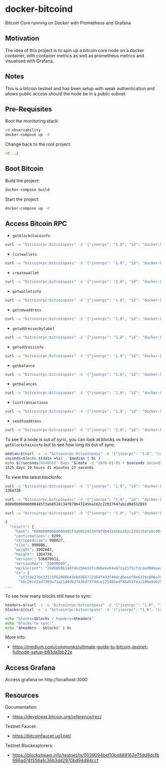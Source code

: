 # docker-bitcoind
Bitcoin Core running on Docker with Prometheus and Grafana

## Motivation

The idea of this project is to spin up a bitcoin core node on a docker container, with container metrics as well as prometheus metrics and visualised with Grafana.

## Notes

This is a bitcoin testnet and has been setup with weak authentication and allows public access should the node be in a public subnet.

## Pre-Requisites

Boot the monitoring stack:

```bash
cd observability
docker-compose up -d
```

Change back to the root project:

```bash
cd ../
```

## Boot Bitcoin

Build the project:

```bash
docker-compose build
```

Start the project:

```bash
docker-compose up -d
```

## Access Bitcoin RPC

- `getblockchaininfo`

```bash
curl -u "bitcoinrpc:bitcoinpass" -d '{"jsonrpc": "1.0", "id": "docker-bitcoind", "method": "getblockchaininfo", "params": []}' -H 'content-type: text/plain;' http://127.0.0.1:18332/ 
```

- `listwallets`

```bash
curl -u "bitcoinrpc:bitcoinpass" -d '{"jsonrpc": "1.0", "id": "docker-bitcoind", "method": "listwallets", "params": []}' -H 'content-type: text/plain;' http://127.0.0.1:18332/
```

- `createwallet`

```bash
curl -u "bitcoinrpc:bitcoinpass" -d '{"jsonrpc": "1.0", "id": "docker-bitcoind", "method": "createwallet", "params": ["test-wallet"]}' -H 'content-type: text/plain;' http://127.0.0.1:18332/
```

- `getwalletinfo`

```bash
curl -u "bitcoinrpc:bitcoinpass" -d '{"jsonrpc": "1.0", "id": "docker-bitcoind", "method": "getwalletinfo", "params": []}' -H 'content-type: text/plain;' http://127.0.0.1:18332/wallet/test-wallet
```

- `getnewaddress`

```bash
curl -u "bitcoinrpc:bitcoinpass" -d '{"jsonrpc": "1.0", "id": "docker-bitcoind", "method": "getnewaddress", "params": []}' -H 'content-type: text/plain;' http://127.0.0.1:18332/wallet/test-wallet
```

- `getaddressesbylabel`

```bash
curl -u "bitcoinrpc:bitcoinpass" -d '{"jsonrpc": "1.0", "id": "docker-bitcoind", "method": "getaddressesbylabel","params": [""]}' -H 'content-type: text/plain;' http://127.0.0.1:18332/wallet/test-wallet
```

- `getaddressinfo`

```bash
curl -u "bitcoinrpc:bitcoinpass" -d '{"jsonrpc": "1.0", "id": "docker-bitcoind", "method": "getaddressinfo", "params": ["_address_"]}' -H 'content-type: text/plain;' http://127.0.0.1:18332/wallet/test-wallet
```

- `getbalance`

```bash
curl -u "bitcoinrpc:bitcoinpass" -d '{"jsonrpc": "1.0", "id": "docker-bitcoind", "method": "getbalance", "params": ["*", 6]}' -H 'content-type: text/plain;’' http://127.0.0.1:18332/wallet/test-wallet
```

- `getbalances`

```bash
curl -u "bitcoinrpc:bitcoinpass" -d '{"jsonrpc": "1.0", "id": "docker-bitcoind", "method": "getbalances", "params": []}' -H 'content-type: text/plain;' http://127.0.0.1:18332/wallet/test-wallet
```

- `listtransactions`

```bash
curl -u "bitcoinrpc:bitcoinpass" -d '{"jsonrpc": "1.0", "id": "docker-bitcoind", "method": "listtransactions", "params": ["*"]}' -H 'content-type: text/plain;' http://127.0.0.1:18332/wallet/test-wallet
```

- `sendtoaddress`

```bash
curl -u "bitcoinrpc:bitcoinpass" -d '{"jsonrpc": "1.0", "id": "docker-bitcoind", "method": "sendtoaddress", "params":["_to_address_", 0.01]}' -H 'content-type: text/plain;' http://127.0.0.1:18332/wallet/wallet
```

To see if a node is out of sync, you can look at blocks vs headers in `getblockchaininfo` but to see how long its out of sync:

```bash
median=$(curl -s -u "bitcoinrpc:bitcoinpass" -d '{"jsonrpc": "1.0", "id": "docker-bitcoind", "method": "getblockchaininfo", "params": []}' -H 'content-type: text/plain;' http://127.0.0.1:18332/ | jq -r '.result.mediantime')
seconds=$(echo $(date +%s) - $median | bc )
echo $((seconds/86400))" days "$(date -d "1970-01-01 + $seconds seconds" "+%H hours %M minutes %S seconds")
1525 days 10 hours 41 minutes 27 seconds
```

To view the latest blockinfo:

```bash
curl -u "bitcoinrpc:bitcoinpass" -d '{"jsonrpc": "1.0", "id": "docker-bitcoind", "method": "getblockcount", "params": []}' -H 'content-type: text/plain;' http://127.0.0.1:18332/wallet/test-wallet | jq -r '.result'
1384738

curl -u "bitcoinrpc:bitcoinpass" -d '{"jsonrpc": "1.0", "id": "docker-bitcoind", "method": "getblockhash", "params": [1384738]}' -H 'content-type: text/plain;' http://127.0.0.1:18332/wallet/test-wallet | jq -r '.result'
00000000000000485f3ab8524134f079b472456a182c22917647abcd04532893

curl -u "bitcoinrpc:bitcoinpass" -d '{"jsonrpc": "1.0", "id": "docker-bitcoind", "method": "getblock", "params": ["00000000000000485f3ab8524134f079b472456a182c22917647abcd04532893"]}' -H 'content-type: text/plain;' http://127.0.0.1:18332/wallet/test-wallet | jq .

{
  "result": {
    "hash": "00000000000000485f3ab8524134f079b472456a182c22917647abcd04532893",
    "confirmations": 9299,
    "strippedsize": 998027,
    "size": 998606,
    "weight": 3992687,
    "height": 1384738,
    "version": 536870912,
    "versionHex": "20000000",
    "merkleroot": "2bd00b9b1ad746256414fcdb6ebeb4e872a2175cf2cda9986aeacef7e793cd8d",
    "tx": [
      "af319e276e33123f62980b43eb0265772384f433f49dcdbeeef8e6319c806a70",
      "68c26ce2ad7389a71a21d4d037436d73f9dce125488edf85451fda1100a9eb29",
...
```

To see how many blocks still have to sync:

```bash
headers=$(curl -s -u "bitcoinrpc:bitcoinpass" -d '{"jsonrpc": "1.0", "id": "docker-bitcoind", "method": "getblockchaininfo", "params": []}' -H 'content-type: text/plain;' http://127.0.0.1:18332/ | jq -r '.result.headers')
blocks=$(curl -s -u "bitcoinrpc:bitcoinpass" -d '{"jsonrpc": "1.0", "id": "docker-bitcoind", "method": "getblockchaininfo", "params": []}' -H 'content-type: text/plain;' http://127.0.0.1:18332/ | jq -r '.result.blocks')

echo "blocks=$blocks / headers=$headers"
echo "blocks to sync:"
echo "$headers - $blocks" | bc
```

More info:
- https://medium.com/coinmonks/ultimate-guide-to-bitcoin-testnet-fullnode-setup-b83da1bb22e

## Access Grafana

Access grafana on http://localhost:3000


## Resources

Documentation:

- https://developer.bitcoin.org/reference/rpc/

Testnet Faucet:
- https://bitcoinfaucet.uo1.net/

Testnet Blockexplorers:
- https://blockstream.info/testnet/tx/0039094bef10be889162e75dd8dcfb986ad74f556a1c36b3dd2970bd94484ccf


